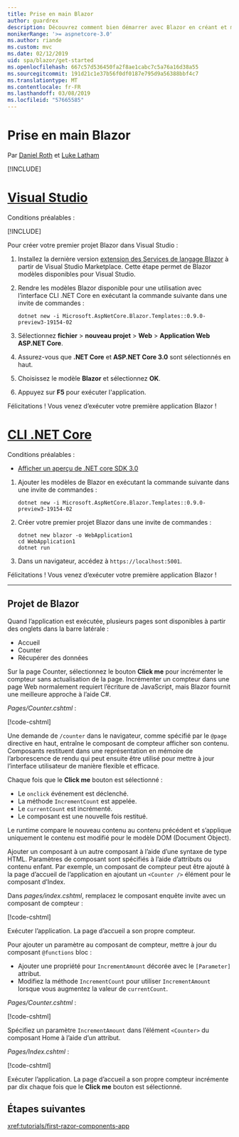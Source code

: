```yaml
---
title: Prise en main Blazor
author: guardrex
description: Découvrez comment bien démarrer avec Blazor en créant et modifiant un projet Blazor.
monikerRange: '>= aspnetcore-3.0'
ms.author: riande
ms.custom: mvc
ms.date: 02/12/2019
uid: spa/blazor/get-started
ms.openlocfilehash: 667c57d536450fa2f8ae1cabc7c5a76a16d38a55
ms.sourcegitcommit: 191d21c1e37b56f0df0187e795d9a56388bbf4c7
ms.translationtype: MT
ms.contentlocale: fr-FR
ms.lasthandoff: 03/08/2019
ms.locfileid: "57665585"
---
```

# <a name="get-started-with-blazor"></a>Prise en main Blazor

Par [Daniel Roth](https://github.com/danroth27) et [Luke Latham](https://github.com/guardrex)

[!INCLUDE[](~/includes/razor-components-preview-notice.md)]

# <a name="visual-studiotabvisual-studio"></a>[Visual Studio](#tab/visual-studio)

Conditions préalables :

[!INCLUDE[](~/includes/net-core-prereqs-vs-3.0.md)]

Pour créer votre premier projet Blazor dans Visual Studio :

1. Installez la dernière version [extension des Services de langage Blazor](https://go.microsoft.com/fwlink/?linkid=870389) à partir de Visual Studio Marketplace. Cette étape permet de Blazor modèles disponibles pour Visual Studio.
1. Rendre les modèles Blazor disponible pour une utilisation avec l’interface CLI .NET Core en exécutant la commande suivante dans une invite de commandes :

   ```console
   dotnet new -i Microsoft.AspNetCore.Blazor.Templates::0.9.0-preview3-19154-02
   ```

1. Sélectionnez **fichier** > **nouveau projet** > **Web** > **Application Web ASP.NET Core**.
1. Assurez-vous que **.NET Core** et **ASP.NET Core 3.0** sont sélectionnés en haut.
1. Choisissez le modèle **Blazor** et sélectionnez **OK**.
1. Appuyez sur **F5** pour exécuter l'application.

Félicitations ! Vous venez d’exécuter votre première application Blazor !

<!--

# [Visual Studio Code](#tab/visual-studio-code)

Prerequisites:

[!INCLUDE[](~/includes/net-core-prereqs-vsc-3.0.md)]

To create your first Blazor project in Visual Studio Code:

1. Execute the following command in a command shell:

   ```console
   dotnet new blazor -o WebApplication1
   ```

1. Open the *WebApplication1* folder in Visual Studio Code.

1. Visual Studio code offers to create assets to build and debug the app, which includes the *tasks.json* and *launch.json* files. Select **Yes** to add the assets.

1. Execute the app using the Visual Studio Code debugger.

1. In a browser, navigate to `https://localhost:5001`.

Congratulations! You just ran your first Blazor app!

# [Visual Studio for Mac](#tab/visual-studio-mac)

.NET Core 3.0 will be supported with Visual Studio for Mac version 8.0 or later. Visual Studio for Mac version 8.0 Preview isn't available at this time.

Use the [.NET Core CLI version of this topic](xref:razor-components/get-started?tabs=netcore-cli) on macOS.

[!INCLUDE[](~/includes/net-core-prereqs-mac-3.0.md)]

To create your first project Blazor project in Visual Studio for Mac:

1. Select **File** > **New Solution** or **New Project**.
1. In the sidebar, select **.NET Core** > **App**.
1. Select **Blazor** and select **Next**.
1. The **Target Framework** defaults to **.NET Core 3.0**. Select **Next**.
1. In the **Project Name** field, enter `WebApplication1`. Select **Create**.
1. Select **Run** > **Run Without Debugging** to run the app *without the debugger*. Running with the debugger isn't supported at this time.

Congratulations! You just ran your first Blazor app!
-->

# <a name="net-core-clitabnetcore-cli"></a>[CLI .NET Core](#tab/netcore-cli/)

Conditions préalables :

* [Afficher un aperçu de .NET core SDK 3.0](https://dotnet.microsoft.com/download/dotnet-core/3.0)

1. Ajouter les modèles de Blazor en exécutant la commande suivante dans une invite de commandes :

   ```console
   dotnet new -i Microsoft.AspNetCore.Blazor.Templates::0.9.0-preview3-19154-02
   ```

1. Créer votre premier projet Blazor dans une invite de commandes :

   ```console
   dotnet new blazor -o WebApplication1
   cd WebApplication1
   dotnet run
   ```

1. Dans un navigateur, accédez à `https://localhost:5001`.

Félicitations ! Vous venez d’exécuter votre première application Blazor !

---

## <a name="blazor-project"></a>Projet de Blazor

Quand l’application est exécutée, plusieurs pages sont disponibles à partir des onglets dans la barre latérale :

* Accueil
* Counter
* Récupérer des données

Sur la page Counter, sélectionnez le bouton **Click me** pour incrémenter le compteur sans actualisation de la page. Incrémenter un compteur dans une page Web normalement requiert l’écriture de JavaScript, mais Blazor fournit une meilleure approche à l’aide C#.

*Pages/Counter.cshtml* :

[!code-cshtml[](get-started/samples_snapshot/3.x/Counter1.cshtml)]

Une demande de `/counter` dans le navigateur, comme spécifié par le `@page` directive en haut, entraîne le composant de compteur afficher son contenu. Composants restituent dans une représentation en mémoire de l’arborescence de rendu qui peut ensuite être utilisé pour mettre à jour l’interface utilisateur de manière flexible et efficace.

Chaque fois que le **Click me** bouton est sélectionné :

* Le `onclick` événement est déclenché.
* La méthode `IncrementCount` est appelée.
* Le `currentCount` est incrémenté.
* Le composant est une nouvelle fois restitué.

Le runtime compare le nouveau contenu au contenu précédent et s’applique uniquement le contenu est modifié pour le modèle DOM (Document Object).

Ajouter un composant à un autre composant à l’aide d’une syntaxe de type HTML. Paramètres de composant sont spécifiés à l’aide d’attributs ou contenu enfant. Par exemple, un composant de compteur peut être ajouté à la page d’accueil de l’application en ajoutant un `<Counter />` élément pour le composant d’Index.

Dans *pages/index.cshtml*, remplacez le composant enquête invite avec un composant de compteur :

[!code-cshtml[](get-started/samples_snapshot/3.x/Index1.cshtml?highlight=7)]

Exécuter l’application. La page d’accueil a son propre compteur.

Pour ajouter un paramètre au composant de compteur, mettre à jour du composant `@functions` bloc :

* Ajouter une propriété pour `IncrementAmount` décorée avec le `[Parameter]` attribut.
* Modifiez la méthode `IncrementCount` pour utiliser `IncrementAmount` lorsque vous augmentez la valeur de `currentCount`.

*Pages/Counter.cshtml* :

[!code-cshtml[](get-started/samples_snapshot/3.x/Counter2.cshtml?highlight=4,8)]

Spécifiez un paramètre `IncrementAmount` dans l’élément `<Counter>` du composant Home à l’aide d’un attribut.

*Pages/Index.cshtml* :

[!code-cshtml[](get-started/samples_snapshot/3.x/Index2.cshtml)]

Exécuter l’application. La page d’accueil a son propre compteur incrémente par dix chaque fois que le **Click me** bouton est sélectionné.

## <a name="next-steps"></a>Étapes suivantes

<xref:tutorials/first-razor-components-app>
